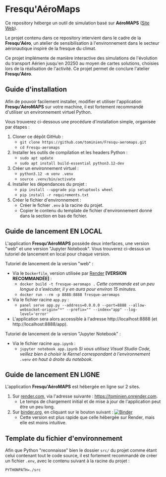 # Fresqu'AéroMaps

Ce repository héberge un outil de simulation basé sur **AéroMAPS** ([Site Web](https://aeromaps.isae-supaero.fr/)).

Le projet contenu dans ce repository intervient dans le cadre de la **Fresqu'Aéro**, un atelier de sensibilisation à l'environnement dans le secteur aéronautique inspiré de la fresque du climat.

Ce projet implémente de manière interactive des simulations de l'évolution du transport Aérien jusqu'en 20250 au moyen de cartes solutions, choisies lors de la réalisation de l'activité. Ce projet permet de conclure l'atelier **Fresqu'Aéro**.

## Guide d'installation

Afin de pouvoir facilement installer, modifier et utiliser l'application **Fresqu'AéroMAPS** sur votre machine, il est fortement recommandé d'utiliser un environnement virtuel Python.

Vous trouverez ci-dessous une procédure d'installation simple, organisée par étapes :

1. Cloner ce dépôt GitHub :
    - `git clone https://github.com/tominien/Fresqu-aeromaps.git`
    - `cd Fresqu-aeromaps`
2. Installer les outils de compilation et les headers Python :
    - `sudo apt update`
    - `sudo apt install build-essential python3.12-dev`
3. Créer un environnement virtuel :
    - `python3.12 -m venv .venv`
    - `source .venv/bin/activate`
4. Installer les dépendances du projet :
    - `pip install --upgrade pip setuptools wheel`
    - `pip install -r requirements.txt`
5. Créer le fichier d'environnement :
    - Créer le fichier `.env` à la racine du projet.
    - Copier le contenu du template de fichier d'environnement donné dans la section en bas de fichier.

## Guide de lancement EN LOCAL

L'application **Fresqu'AéroMAPS** possède deux interfaces, une version "web" et une version "Jupyter Notebook".
Vous trouverez ci-dessus un tutoriel de lancement en local pour chaque version.

Tutoriel de lancement de la version "web" :

- Via le `Dockerfile`, version utilisée par [Render](https://render.com) **[VERSION RECOMMANDÉE]** :
    - `docker build -t fresque-aeromaps .` *Cette commande est un peu longue à s'exécuter, il y en aura pour environ 15 minutes.*
    - `docker run --rm -p 8888:8888 fresque-aeromaps`
- Via le fichier racine `app.py` :
    - `panel serve app.py --address=0.0.0.0 --port=8888 --allow-websocket-origin="*" --prefix="" --index="app" --log-level='error'`
- L'application sera alors accessible à l'adresse http://localhost:8888 (et http://localhost:8888/app).

Tutoriel de lancement de la version "Jupyter Notebook" :

- Via le fichier racine `app.ipynb` :
    - `jupyter notebook app.ipynb` *Si vous utilisez Visual Studio Code, veillez bien à choisir le Kernel correspondant à l'environnement `.venv` en haut à droite du notebook.*

## Guide de lancement EN LIGNE

L'application **Fresqu'AéroMAPS** est hébergée en ligne sur 2 sites.

1. Sur [render.com](https://render.com), via l'adresse suivante : https://tominien.onrender.com.
    - Le temps de chargement initial et de mise à jour de l'application peut être un peu long.
2. Sur [binder.org](https://mybinder.org), en cliquant sur le bouton suivant : [![Binder](https://mybinder.org/badge_logo.svg)](https://mybinder.org/v2/gh/tominien/Fresqu-aeromaps/HEAD?urlpath=%2Fdoc%2Ftree%2Fapp.ipynb)
    - Cette version est plus rapide que celle hébergée sur Render, mais elle est moins intuitive.

## Template du fichier d'environnement

Afin que Python "reconnaisse" bien le dossier `src/` du projet comme étant celui contenant tout le code source, il est fortement recommandé de créer un fichier `.env`, avec le contenu suivant à la racine du projet :
```
PYTHONPATH=./src
```

